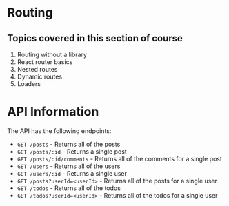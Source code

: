# Routing

## Topics covered in this section of course

1. Routing without a library
2. React router basics
3. Nested routes
4. Dynamic routes
5. Loaders

# API Information

The API has the following endpoints:

- `GET /posts` - Returns all of the posts
- `GET /posts/:id` - Returns a single post
- `GET /posts/:id/comments` - Returns all of the comments for a single post
- `GET /users` - Returns all of the users
- `GET /users/:id` - Returns a single user
- `GET /posts?userId=<userId>` - Returns all of the posts for a single user
- `GET /todos` - Returns all of the todos
- `GET /todos?userId=<userId>` - Returns all of the todos for a single user
